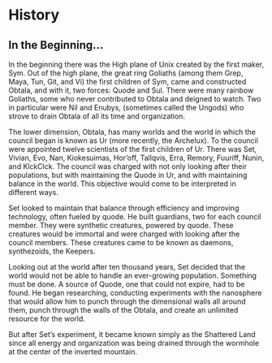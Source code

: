 # History

## In the Beginning...

In the beginning there was the High plane of Unix created by the first maker, Sym. Out of the high plane, the great ring Goliaths (among them Grep, Maya, Tun, Git, and Vi) the first children of Sym, came and constructed Obtala, and with it, two forces: Quode and Sul. There were many rainbow Goliaths, some who never contributed to Obtala and deigned to watch. Two in particular were Nil and Enubys, (sometimes called the Ungods) who strove to drain Obtala of all its time and organization.

The lower dimension, Obtala, has many worlds and the world in which the council began is known as Ur (more recently, the Archelux). To the council were appointed twelve scientists of the  first children of Ur. There was Set, Vivian, Evo, Nan, Kiokesuimas, Hor’off, Tallqvis, Erra, Remory, Fuuriff, Nunin, and KlckClck. The council was charged with not only looking after their populations, but with maintaining the Quode in Ur, and with maintaining balance in the world. This objective would come to be interpreted in different ways.

Set looked to maintain that balance through efficiency and improving technology, often fueled by quode. He built guardians, two for each council member. They were synthetic creatures, powered by quode. These creatures would be immortal and were charged with looking after the council members. These creatures came to be known as daemons, synthezoids, the Keepers.

Looking out at the world after ten thousand years, Set decided that the world would not be able to handle an ever-growing population. Something must be done. A source of Quode, one that could not expire, had to be found. He began researching, conducting experiments with the nanosphere that would allow him to punch through the dimensional walls all around them, punch through the walls of the Obtala, and create an unlimited resource for the world. 

But after Set’s experiment, it became known simply as the Shattered Land since all energy and organization was being drained through the wormhole at the center of the inverted mountain.
